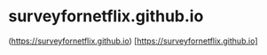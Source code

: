 # surveyfornetflix.github.io
(https://surveyfornetflix.github.io)
[https://surveyfornetflix.github.io]
